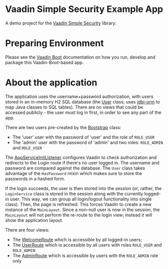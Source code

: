 # Vaadin Simple Security Example App

A demo project for the [Vaadin Simple Security](https://github.com/mvysny/vaadin-simple-security)
library.

# Preparing Environment

Please see the [Vaadin Boot](https://github.com/mvysny/vaadin-boot#preparing-environment) documentation
on how you run, develop and package this Vaadin-Boot-based app.

# About the application

The application uses the username+password authorization, with users stored in an in-memory H2 SQL database
(the [User](src/main/java/com/example/security/security/User.java) class;
uses [jdbi-orm](https://gitlab.com/mvysny/jdbi-orm) to map Java classes to SQL tables). There are no
views that could be accessed publicly - the user must log in first, in order to see any part of the app.

There are two users pre-created by the [Bootstrap](src/main/java/com/example/security/Bootstrap.java) class:

* The 'user' user with the password of 'user' and the role of `ROLE_USER`
* The 'admin' user with the password of 'admin' and two roles: `ROLE_ADMIN` and `ROLE_USER`

The [AppServiceInitListener](src/main/java/com/example/security/ApplicationServiceInitListener.java) configures
Vaadin to check authorization and redirects to the Login route if there's no user logged in.
The username and password are compared against the database. The `User` class takes advantage
of the `HasPassword`
mixin which makes sure to store the passwords in a hashed form.

If the login succeeds, the user is then stored into the session (or, rather, the `LoginService` class
is stored in the session along with the currently logged-in user. This way, we can group all
login/logout functionality into single class). Then, the page is refreshed. This forces Vaadin
to create a new instance of the `MainLayout`. Since a non-null user is now in the session, the `MainLayout`
will not perform the re-route to the login view; instead it will show the application layout.

There are four views:

* The [WelcomeRoute](src/main/java/com/example/security/welcome/WelcomeRoute.java) which is accessible by all logged-in users;
* The [UserRoute](src/main/java/com/example/security/user/UserRoute.java) which is accessible by all users with roles `ROLE_USER` and `ROLE_ADMIN`
* The [AdminRoute](src/main/java/com/example/security/admin/AdminRoute.java) which is accessible by users with the `ROLE_ADMIN` role only
